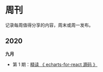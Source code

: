 # 周刊

记录每周值得分享的内容，周末或周一发布。

## 2020

**九月**

- 第 1 期：[精读 《 echarts-for-react 源码 》](docs/issue-1.md)
